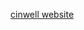 [cinwell website](http://sleep.mcfunny.cn/ ':include :type=iframe  height=812px')

<style>
.markdown-section iframe {
    min-width: 375px;
}
</style>
